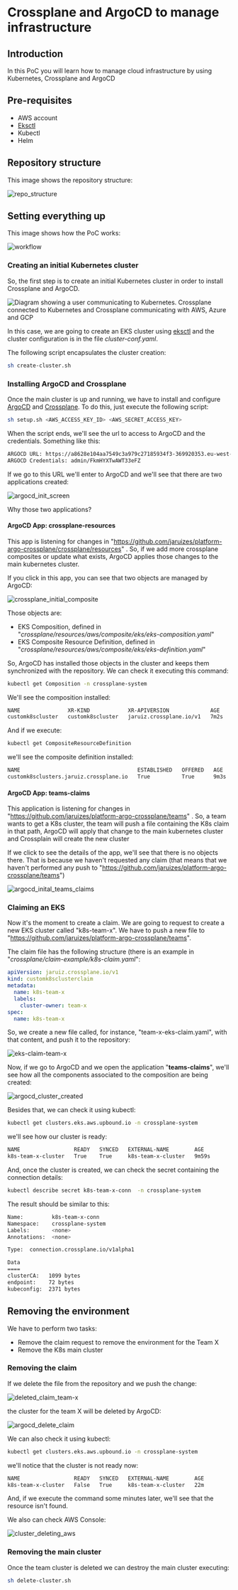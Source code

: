 # Crossplane and ArgoCD to manage infrastructure



## Introduction

In this PoC you will learn how to manage cloud infrastructure by using Kubernetes, Crossplane and ArgoCD



## Pre-requisites

- AWS account
- [Eksctl](https://eksctl.io/)
- Kubectl
- Helm



## Repository structure

This image shows the repository structure:

![repo_structure](doc/pictures/repo_structure.jpg)



## Setting everything up

This image shows how the PoC works:

![workflow](doc/pictures/workflow.jpg)



### Creating an initial Kubernetes cluster

So, the first step is to create an initial Kubernetes cluster in order to install Crossplane and ArgoCD.

![Diagram showing a user communicating to Kubernetes. Crossplane connected to Kubernetes and Crossplane communicating with AWS, Azure and GCP](https://docs.crossplane.io/content/media/crossplane-intro-diagram_hud9dc847ee0e2ab0b53319b680d79d1fd_55780_828x273_resize_q75_h2_box_3.webp)



In this case, we are going to create an EKS cluster using [eksctl](https://eksctl.io/) and the cluster configuration is in the file *cluster-conf.yaml*.

The following script encapsulates the cluster creation:

```bash
sh create-cluster.sh
```



### Installing ArgoCD and Crossplane

Once the main cluster is up and running, we have to install and configure [ArgoCD](https://argo-cd.readthedocs.io/en/stable/) and [Crossplane](https://www.crossplane.io/). To do this, just execute the following script:

```bash
sh setup.sh <AWS_ACCESS_KEY_ID> <AWS_SECRET_ACCESS_KEY>
```



When the script ends, we'll see the url to access to ArgoCD and the credentials. Something like this:

```bash
ARGOCD URL: https://a8628e104aa7549c3a979c27185934f3-369920353.eu-west-2.elb.amazonaws.com:80/
ARGOCD Credentials: admin/FkmHYXTwAWT33eFZ
```



If we go to this URL we'll enter to ArgoCD and we'll see that there are two applications created:

![argocd_init_screen](doc/pictures/argocd_apps.jpg)

Why those two applications?

#### ArgoCD App: crossplane-resources

This app is listening for changes in "https://github.com/jaruizes/platform-argo-crossplane/crossplane/resources" . So, if we add more crossplane composites or update what exists, ArgoCD applies those changes to the main kubernetes cluster. 

If you click in this app, you can see that two objects are managed by ArgoCD:

![crossplane_initial_composite](doc/pictures/crossplane_initial_composite.jpg)

Those objects are:

- EKS Composition, defined in "*crossplane/resources/aws/composite/eks/eks-composition.yaml*"
- EKS Composite Resource Definition, defined in "*crossplane/resources/aws/composite/eks/eks-definition.yaml*"



So, ArgoCD has installed those objects in the cluster and keeps them synchronized with the repository. We can check it executing this command:

```bash
kubectl get Composition -n crossplane-system
```



We'll see the composition installed:

```bash
NAME               XR-KIND            XR-APIVERSION             AGE
customk8scluster   customk8scluster   jaruiz.crossplane.io/v1   7m2s
```



And if we execute:

```bash
kubectl get CompositeResourceDefinition
```



we'll see the composite definition installed:

```bash
NAME                                     ESTABLISHED   OFFERED   AGE
customk8sclusters.jaruiz.crossplane.io   True          True      9m3s
```





#### ArgoCD App: **teams-claims**

This application is listening for changes in "https://github.com/jaruizes/platform-argo-crossplane/teams" . So, a team wants to get a K8s cluster, the team will push a file containing the K8s claim in that path, ArgoCD will apply that change to the main kubernetes cluster and Crossplain will create the new cluster

If we click to see the details of the app, we'll see that there is no objects there. That is because we haven't requested any claim (that means that we haven't performed any push to "https://github.com/jaruizes/platform-argo-crossplane/teams")

![argocd_inital_teams_claims](doc/pictures/argocd_inital_teams_claims.jpg)



### Claiming an EKS

Now it's the moment to create a claim. We are going to request to create a new EKS cluster called "k8s-team-x". We have to push a new file to "https://github.com/jaruizes/platform-argo-crossplane/teams".

The claim file has the following structure (there is an example in "*crossplane/claim-example/k8s-claim.yaml*":

```yaml
apiVersion: jaruiz.crossplane.io/v1
kind: customk8sclusterclaim
metadata:
  name: k8s-team-x
  labels:
    cluster-owner: team-x
spec:
  name: k8s-team-x
```



So, we create a new file called, for instance, "team-x-eks-claim.yaml", with that content, and push it to the repository:

![eks-claim-team-x](doc/pictures/eks-claim-team-x.jpg)

Now, if we go to ArgoCD and we open the application "**teams-claims**", we'll see how all the components associated to the composition are being created:

![argocd_cluster_created](doc/pictures/argocd_cluster_created.jpg)



Besides that, we can check it using kubectl:

```bash
kubectl get clusters.eks.aws.upbound.io -n crossplane-system
```



we'll see how our cluster is ready:

```bash
NAME                 READY   SYNCED   EXTERNAL-NAME        AGE
k8s-team-x-cluster   True    True     k8s-team-x-cluster   9m59s
```



And, once the cluster is created, we can check the secret containing the connection details:

```bash
kubectl describe secret k8s-team-x-conn  -n crossplane-system
```



The result should be similar to this:

```bash
Name:         k8s-team-x-conn
Namespace:    crossplane-system
Labels:       <none>
Annotations:  <none>

Type:  connection.crossplane.io/v1alpha1

Data
====
clusterCA:   1099 bytes
endpoint:    72 bytes
kubeconfig:  2371 bytes

```



## Removing the environment

We have to perform two tasks:

- Remove the claim request to remove the environment for the Team X
- Remove the K8s main cluster



### Removing the claim

If we delete the file from the repository and we push the change:

![deleted_claim_team-x](doc/pictures/deleted_claim_team-x.jpg)

the cluster for the team X will be deleted by ArgoCD:

![argocd_delete_claim](doc/pictures/argocd_delete_claim.jpg)

We can also check it using kubectl:

```bash
kubectl get clusters.eks.aws.upbound.io -n crossplane-system
```



we'll notice that the cluster is not ready now:

```bash
NAME                 READY   SYNCED   EXTERNAL-NAME        AGE
k8s-team-x-cluster   False   True     k8s-team-x-cluster   22m
```

And, if we execute the command some minutes later, we'll see that the resource isn't found.

We also can check AWS Console:

![cluster_deleting_aws](doc/pictures/cluster_deleting_aws.jpg)



### Removing the main cluster

Once the team cluster is deleted we can destroy the main cluster executing:

```bash
sh delete-cluster.sh
```

